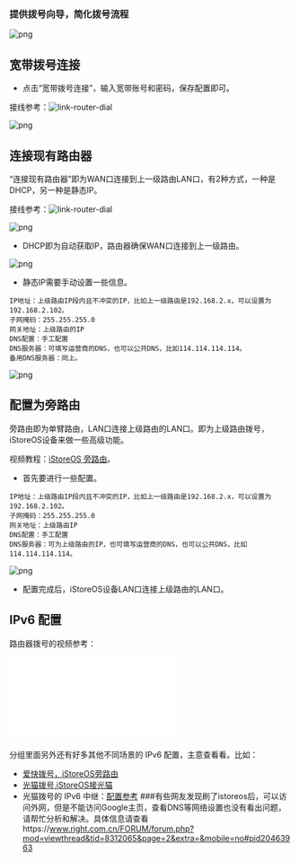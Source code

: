 ### 提供拨号向导，简化拨号流程

![png](./picture/network_guide1.png)

## 宽带拨号连接

* 点击“宽带拨号连接”，输入宽带账号和密码，保存配置即可。

接线参考：![link-router-dial](../../easepi/quick/bohao2.jpg)

![png](./picture/network_guide2.png)

## 连接现有路由器

“连接现有路由器”即为WAN口连接到上一级路由LAN口，有2种方式，一种是DHCP，另一种是静态IP。

接线参考：![link-router-dial](../../easepi/quick/bohao1.jpg)

![png](./picture/network_guide3.png)

* DHCP即为自动获取IP，路由器确保WAN口连接到上一级路由。

![png](./picture/network_guide4.png)

* 静态IP需要手动设置一些信息。
```
IP地址：上级路由IP段内且不冲突的IP，比如上一级路由是192.168.2.x，可以设置为192.168.2.102。
子网掩码：255.255.255.0
网关地址：上级路由的IP
DNS配置：手工配置
DNS服务器：可填写运营商的DNS，也可以公共DNS，比如114.114.114.114。
备用DNS服务器：同上。
```
![png](./picture/network_guide5.png)


## 配置为旁路由

旁路由即为单臂路由，LAN口连接上级路由的LAN口。即为上级路由拨号，iStoreOS设备来做一些高级功能。

视频教程：[iStoreOS 旁路由](https://www.bilibili.com/video/BV1pY411N7fX)。

* 首先要进行一些配置。

```
IP地址：上级路由IP段内且不冲突的IP，比如上一级路由是192.168.2.x，可以设置为192.168.2.102。
子网掩码：255.255.255.0
网关地址：上级路由IP
DNS配置：手工配置
DNS服务器：可为上级路由的IP，也可填写运营商的DNS，也可以公共DNS，比如114.114.114.114。
```
![png](./picture/network_guide6.png)

* 配置完成后，iStoreOS设备LAN口连接上级路由的LAN口。

## IPv6 配置

路由器拨号的视频参考：

<iframe src="//player.bilibili.com/player.html?aid=924194535&bvid=BV1mT4y1b73p&cid=1417826103&p=1" scrolling="no" border="0" frameborder="no" framespacing="0" allowfullscreen="true"> </iframe>

分组里面另外还有好多其他不同场景的 IPv6 配置，主意查看看。比如：
* [爱快拨号，iStoreOS旁路由](https://www.bilibili.com/video/BV16a4y1C7y3/?spm_id_from=333.788&vd_source=8e363fb838693d4a1c274983edfd43fc)
* [光猫拨号,iStoreOS接光猫](https://www.bilibili.com/video/BV1864y1w75X/)
* 光猫拨号的 IPv6 中继：[配置参考](/zh/guide/easepi/quick.html#ipv6透传-中继)
 ###有些网友发现刷了istoreos后，可以访问外网，但是不能访问Google主页，查看DNS等网络设置也没有看出问题，请帮忙分析和解决。具体信息请查看https://www.right.com.cn/FORUM/forum.php?mod=viewthread&tid=8312065&page=2&extra=&mobile=no#pid20463963
